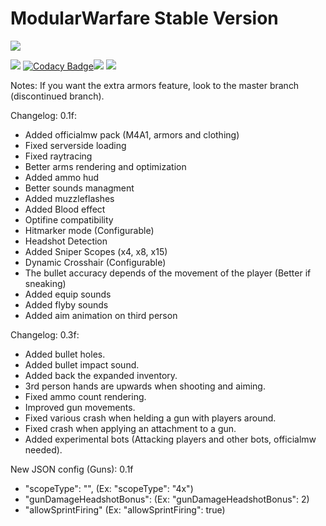# ModularWarfare Stable Version
![](https://media.discordapp.net/attachments/665677612169035801/762845100128206858/vikingspack.png)

 [![](https://img.shields.io/badge/modularwarfare-v0.4.1f-blue.svg)](https://github.com/Protoxy22/ModularWarfare/releases/latest) [![Codacy Badge](https://api.codacy.com/project/badge/Grade/e9c139b80e3e40b5af1cdc61feeb46e5)](https://app.codacy.com/manual/Protoxy22/ModularWarfare?utm_source=github.com&utm_medium=referral&utm_content=Protoxy22/ModularWarfare&utm_campaign=Badge_Grade_Dashboard)[![](http://cf.way2muchnoise.eu/versions/modularwarfare.svg)](https://minecraft.curseforge.com/projects/modularwarfare) [![](http://cf.way2muchnoise.eu/modularwarfare.svg)](https://minecraft.curseforge.com/projects/modularwarfare)

Notes: If you want the extra armors feature, look to the master branch (discontinued branch).

Changelog:
0.1f:
 - Added officialmw pack (M4A1, armors and clothing)
 - Fixed serverside loading
 - Fixed raytracing
 - Better arms rendering and optimization
 - Added ammo hud
 - Better sounds managment
 - Added muzzleflashes
 - Added Blood effect
 - Optifine compatibility
 - Hitmarker mode (Configurable)
 - Headshot Detection
 - Added Sniper Scopes (x4, x8, x15)
 - Dynamic Crosshair (Configurable)
 - The bullet accuracy depends of the movement of the player (Better if sneaking)
 - Added equip sounds
 - Added flyby sounds
 - Added aim animation on third person
 
Changelog:
0.3f:
 - Added bullet holes.
 - Added bullet impact sound.
 - Added back the expanded inventory.
 - 3rd person hands are upwards when shooting and aiming.
 - Fixed ammo count rendering.
 -  Improved gun movements.
 - Fixed various crash when helding a gun with players around.
 - Fixed crash when applying an attachment to a gun.
 - Added experimental bots (Attacking players and other bots, officialmw needed).


New JSON config (Guns):
0.1f
 - "scopeType": "", (Ex: "scopeType": "4x")
 - "gunDamageHeadshotBonus": (Ex: "gunDamageHeadshotBonus": 2)
 - "allowSprintFiring" (Ex: "allowSprintFiring": true)


